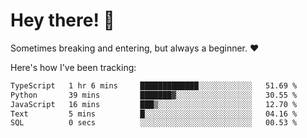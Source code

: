 # Hey there! 👋
Sometimes breaking and entering, but always a beginner. ❤️

Here's how I've been tracking:
<!--START_SECTION:waka-->

```txt
TypeScript   1 hr 6 mins     █████████████░░░░░░░░░░░░   51.69 %
Python       39 mins         ███████▓░░░░░░░░░░░░░░░░░   30.55 %
JavaScript   16 mins         ███▒░░░░░░░░░░░░░░░░░░░░░   12.70 %
Text         5 mins          █░░░░░░░░░░░░░░░░░░░░░░░░   04.16 %
SQL          0 secs          ░░░░░░░░░░░░░░░░░░░░░░░░░   00.53 %
```

<!--END_SECTION:waka-->
